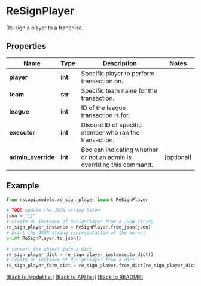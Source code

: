 # ReSignPlayer

Re-sign a player to a franchise.

## Properties
Name | Type | Description | Notes
------------ | ------------- | ------------- | -------------
**player** | **int** | Specific player to perform transaction on. | 
**team** | **str** | Specific team name for the transaction. | 
**league** | **int** | ID of the league transaction is for. | 
**executor** | **int** | Discord ID of specific member who ran the transaction. | 
**admin_override** | **int** | Boolean indicating whether or not an admin is overriding this command. | [optional] 

## Example

```python
from rscapi.models.re_sign_player import ReSignPlayer

# TODO update the JSON string below
json = "{}"
# create an instance of ReSignPlayer from a JSON string
re_sign_player_instance = ReSignPlayer.from_json(json)
# print the JSON string representation of the object
print ReSignPlayer.to_json()

# convert the object into a dict
re_sign_player_dict = re_sign_player_instance.to_dict()
# create an instance of ReSignPlayer from a dict
re_sign_player_form_dict = re_sign_player.from_dict(re_sign_player_dict)
```
[[Back to Model list]](../README.md#documentation-for-models) [[Back to API list]](../README.md#documentation-for-api-endpoints) [[Back to README]](../README.md)


